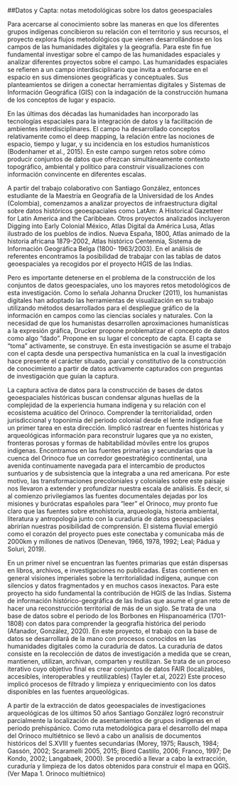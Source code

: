 
##Datos y Capta: notas metodológicas sobre los datos geoespaciales


Para acercarse al conocimiento sobre las maneras en que los diferentes grupos indígenas concibieron su relación con el territorio y sus recursos, el proyecto explora flujos metodológicos que vienen desarrollándose en los campos de las humanidades digitales y la geografía. Para este fin fue fundamental investigar sobre el campo de las humanidades espaciales y analizar diferentes proyectos sobre el campo. Las humanidades espaciales se refieren a un campo interdisciplinario que invita a enfocarse en el espacio en sus dimensiones geográficas y conceptuales. Sus planteamientos se dirigen a conectar herramientas digitales y Sistemas de Información Geográfica (GIS) con la indagación de la construcción humana de los conceptos de lugar y espacio.

En las últimas dos décadas las humanidades han incorporado las tecnologías espaciales para la integración de datos y la facilitación de ambientes interdisciplinares. El campo ha desarrollado conceptos relativamente como el deep mapping, la relación entre las nociones de espacio, tiempo y lugar, y su incidencia en los estudios humanísticos (Bodenhamer et al., 2015). En este campo surgen retos sobre cómo producir conjuntos de datos que ofrezcan simultáneamente contexto topográfico, ambiental y político para construir visualizaciones con información convincente en diferentes escalas.

A partir del trabajo colaborativo con Santiago González, entonces estudiante de la Maestría en Geografía de la Universidad de los Andes (Colombia), comenzamos a analizar proyectos de infraestructura digital sobre datos históricos geoespaciales como LatAm: A Historical Gazetteer for Latin America and the Caribbean. Otros proyectos analizados incluyeron Digging into Early Colonial México, Atlas Digital da América Lusa, Atlas ilustrado de los pueblos de indios. Nueva España, 1800, Atlas animado de la historia africana 1879-2002, Atlas histórico Centennia, Sistema de Información Geográfica Belga (1800- 1963/2003). En el análisis de referentes encontramos la posibilidad de trabajar con las tablas de datos geoespaciales ya recogidos por el proyecto HGIS de las Indias.

Pero es importante detenerse en el problema de la construcción de los conjuntos de datos geoespaciales, uno los mayores retos metodológicos de esta investigación.
Como lo señala Johanna Drucker (2011), los humanistas digitales han adoptado las herramientas de visualización en su trabajo utilizando métodos desarrollados para el despliegue gráfico de la información en campos como las ciencias sociales y naturales. Con la necesidad de que los humanistas desarrollen aproximaciones humanísticas a la expresión gráfica, Drucker propone problematizar el concepto de datos como algo “dado”. Propone en su lugar el concepto de capta. El capta se “toma” activamente, se construye. En esta investigación se asume el trabajo con el capta desde una perspectiva humanística en la cual la investigación hace presente el carácter situado, parcial y constitutivo de la construcción de conocimiento a partir de datos activamente capturados con preguntas de investigación que guían la captura.

La captura activa de datos para la construcción de bases de datos geoespaciales históricas buscan condensar algunas huellas de la complejidad de la experiencia humana indígena y su relación con el ecosistema acuático del Orinoco. Comprender la territorialidad, orden jurisdiccional y toponimia del periodo colonial desde el lente indígena fue un primer tarea en esta dirección. Iimplicó rastrear en fuentes históricas y arqueológicas información para reconstruir lugares que ya no existen, fronteras porosas y formas de habitabilidad móviles entre los grupos indígenas. Encontramos en las fuentes primarias y secundarias que la cuenca del Orinoco fue un corredor geoestratégico continental, una avenida continuamente navegada para el intercambio de productos suntuarios y de subsistencia que la integraba a una red americana. Por este motivo, las transformaciones precoloniales y coloniales sobre este paisaje nos llevaron a extender y profundizar nuestra escala de análisis. Es decir, si al comienzo privilegiamos las fuentes documentales dejadas por los misiones y burócratas españoles para “leer” el Orinoco, muy pronto fue claro que las fuentes sobre etnohistoria, arqueología, historia ambiental, literatura y antropología junto con la curaduría de datos geoespaciales abrirían nuestras posibilidad de comprensión. El sistema fluvial emergió como el corazón del proyecto pues este conectaba y comunicaba más de 2000km y millones de nativos (Denevan, 1966, 1978, 1992; Leal; Pádua y Soluri, 2019).

En un primer nivel se encuentran las fuentes primarias que están dispersas en libros, archivos, e investigaciones no publicadas. Estas contienen en general visiones imperiales sobre la territorialidad indígena, aunque con silencios y datos fragmentados y en muchos casos inexactos. Para este proyecto ha sido fundamental la contribución de HGIS de las Indias. Sistema de información histórico-geográfica de las Indias que asume el gran reto de hacer una reconstrucción territorial de más de un siglo. Se trata de una base de datos sobre el periodo de los Borbones en Hispanoamérica (1701-1808) con datos para comprender la geografía histórica del periodo (Afanador, González, 2020). En este proyecto, el trabajo con la base de datos se desarrollará de la mano con procesos conocidos en las humanidades digitales como la curaduría de datos. La curaduría de datos consiste en la recolección de datos de investigación a medida que se crean, mantienen, utilizan, archivan, comparten y reutilizan. Se trata de un proceso iterativo cuyo objetivo final es crear conjuntos de datos FAIR (localizables, accesibles, interoperables y reutilizables) (Tayler et.al, 2022) Este proceso implicó procesos de filtrado y limpieza y enriquecimiento con los datos disponibles en las fuentes arqueológicas.

A partir de la extracción de datos geoespaciales de investigaciones arqueológicas de los últimos 50 años Santiago González logró reconstruir parcialmente la localización de asentamientos de grupos indígenas en el periodo prehispánico. Como ruta metodológica para el desarrollo del mapa del Orinoco multiétnico se llevó a cabo un analisis de documentos históricos del S.XVIII y fuentes secundarias (Morey, 1975; Rausch, 1984; Gassón, 2002; Scaramelli 2005, 2015; Biord Castillo, 2006; Franco, 1997; De Kondo, 2002; Langabaek, 2000). Se procedió a llevar a cabo la extracción, curaduría y limpieza de los datos obtenidos para construir el mapa en QGIS. (Ver Mapa 1. Orinoco multiétnico)
